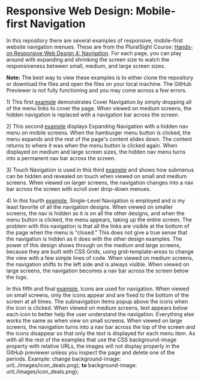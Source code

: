 <h1>Responsive Web Design: Mobile-first Navigation</h1>

<p>In this repository there are several examples of responsive, mobile-first website navigation menues. These are from the PluralSight Course: <a href="https://www.pluralsight.com/courses/responsive-web-design-navigation">Hands-on Responsive Web Design 4: Navigation</a>. For each page, you can play around with expanding and shrinking the screen size to watch the responsiveness between small, medium, and large screen sizes.</p>

<p><strong>Note:</strong> The best way to view these examples is to either clone the repository or download the files and open the files on your local machine. The GitHub Previewer is not fully functioning and you may come across a few errors.</p>

<p>1) This first <a href="https://htmlpreview.github.io/?https://github.com/DevJHennessy/Responsive_Design_Navigation/blob/master/CoverNavigation/index.html">example</a> demonstrates Cover Navigation by simply dropping all of the menu links to cover the page. When viewed on medium screens, the hidden navigation is replaced with a navigation bar across the screen.</p>

<p>2) This second <a href="https://htmlpreview.github.io/?https://github.com/DevJHennessy/Responsive_Design_Navigation/blob/master/ExpandingNavigation/index.html">example</a> displays Expanding Navigation with a hidden nav menu on mobile screens. When the hamburger menu button is clicked, the menu expands and the rest of the page's content slides down. The content returns to where it was when the menu button is clicked again. When displayed on medium and large screen sizes, the hidden nav menu turns into a permanent nav bar across the screen.</p>

<p>3) Touch Navigation is used in this third <a href="https://htmlpreview.github.io/?https://github.com/DevJHennessy/Responsive_Design_Navigation/blob/master/ExpandOnTouch/index.html">example</a> and shows how submenus can be hidden and revealed on touch when viewed on small and medium screens. When viewed on larger screens, the navigation changes into a nav bar across the screen with scroll over drop-down menues.</p>

<p>4) In this fourth <a href="https://htmlpreview.github.io/?https://github.com/DevJHennessy/Responsive_Design_Navigation/blob/master/SingleNavigation/index.html#top">example</a>, Single-Level Navigation is employed and is my least favorite of all the navigation designs. When viewed on smaller screens, the nav is hidden as it is on all the other designs, and when the menu button is clicked, the menu appears, taking up the entire screen. The problem with this navigation is that all the links are visible at the bottom of the page when the menu is "closed." This does not give a true sense that the navigation is hidden as it does with the other design examples. The power of this design shows through on the medium and large screens, because they are built with CSS Grids, using grid-template-areas to change the view with a few simple lines of code. When viewed on medium screens, the navigation shifts to the left side and is always visible. When viewed on large screens, the navigation becomes a nav bar across the screen below the logo.</p>

<p>In this fifth and final <a href="https://htmlpreview.github.io/?https://github.com/DevJHennessy/Responsive_Design_Navigation/blob/master/IconNavigation/index.html">example</a>, Icons are used for navigation. When viewed on small screens, only the icons appear and are fixed to the bottom of the screen at all times. The subnavigation items popup above the icons when the icon is clicked. When viewed on medium screens, text appears below each icon to better help the user understand the navigation. Everything else works the same as when view on small screens. When viewed on large screens, the navigation turns into a nav bar across the top of the screen and the icons disappear so that only the text is displayed for each menu item. As with all the rest of the examples that use the CSS background-image property with relative URLs, the images will not display properly in the GitHub previewer unless you inspect the page and delete one of the periods. Example: change background-image: url(../images/icon_deals.png); <strong>to</strong> background-image: url(./images/icon_deals.png);</p>
